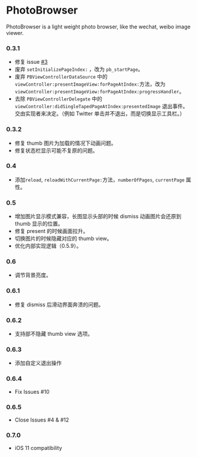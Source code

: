 # PhotoBrowser

PhotoBrowser is a light weight photo browser, like the wechat, weibo image viewer.



### 0.3.1

-   修复 issue [#3 ](https://github.com/cuzv/PhotoBrowser/issues/3)
-   废弃 `setInitializePageIndex:` ，改为 `pb_startPage`。
-   废弃 `PBViewControllerDataSource` 中的 `viewController:presentImageView:forPageAtIndex:`方法，改为 `viewController:presentImageView:forPageAtIndex:progressHandler`。
-   去除 `PBViewControllerDelegate` 中的 `viewController:didSingleTapedPageAtIndex:presentedImage` 退出事件。交由实现者来决定。（例如 Twitter 单击并不退出，而是切换显示工具栏。）


### 0.3.2

-   修复 thumb 图片为加载的情况下动画问题。
-   修复状态栏显示可能不复原的问题。



### 0.4

- 添加`reload`, `reloadWithCurrentPage:`方法，`numberOfPages`, `currentPage` 属性。

### 0.5

- 增加图片显示模式兼容，长图显示头部的时候 dismiss 动画图片会还原到 thumb 显示的位置。
- 修复 present 的时候画面拉升。
- 切换图片的时候隐藏对应的 thumb view。
- 优化内部实现逻辑（0.5.9）。


### 0.6

- 调节背景亮度。

### 0.6.1

- 修复 dismiss 后滑动界面奔溃的问题。

### 0.6.2

- 支持部不隐藏 thumb view 选项。

### 0.6.3

- 添加自定义退出操作

### 0.6.4

- Fix Issues #10


### 0.6.5

- Close Issues #4 & #12

### 0.7.0

- iOS 11 compatibility